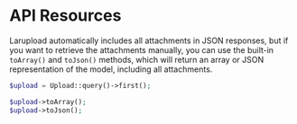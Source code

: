 # API Resources

Larupload automatically includes all attachments in JSON responses, but if you want to retrieve the attachments manually, you can use the built-in `toArray()` and `toJson()` methods, which will return an array or JSON representation of the model, including all attachments.

```php
$upload = Upload::query()->first();

$upload->toArray();
$upload->toJson();
```




